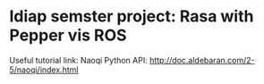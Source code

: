 # Idiap semster project: Rasa with Pepper vis ROS

Useful tutorial link: 
    Naoqi Python API: http://doc.aldebaran.com/2-5/naoqi/index.html